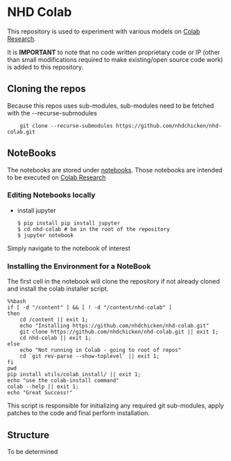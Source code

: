 # NHD Colab

This repository is used to experiment with various models on 
[Colab Research](https://colab.research.google.com/). 

It is **IMPORTANT** to note that no code written proprietary code or IP
(other than small modifications required to make existing/open source code work)
is added to this repository.

## Cloning the repos

Because this repos uses sub-modules, sub-modules need to be fetched
with the --recurse-submodules

```shell script
    git clone --recurse-submodules https://github.com/nhdchicken/nhd-colab.git
```
    

## NoteBooks

The notebooks are stored under [notebooks](notebooks). Those notebooks 
are intended to be executed on [Colab Research](https://colab.research.google.com/)

### Editing Notebooks locally

- install jupyter

    ```shell script
    $ pip install pip install jupyter
    $ cd nhd-colab # be in the root of the repository
    $ jupyter notebook
    ```

Simply navigate to the notebook of interest    

### Installing the Environment for a NoteBook

The first cell in the notebook will clone the repository if not already
cloned and install the colab installer script.

```shell script
%%bash
if [ -d "/content" ] && [ ! -d "/content/nhd-colab" ]
then
    cd /content || exit 1;
    echo "Installing https://github.com/nhdchicken/nhd-colab.git"
    git clone https://github.com/nhdchicken/nhd-colab.git || exit 1;
    cd nhd-colab || exit 1;
else
    echo "Not running in Colab - going to root of repos"
    cd `git rev-parse --show-toplevel` || exit 1;
fi
pwd
pip install utils/colab_install/ || exit 1;
echo "use the colab-install command"
colab --help || exit 1;
echo "Great Success!"
```

This script is responsible for initializing any required git sub-modules, 
apply patches to the code and final perform installation.

## Structure

To be determined